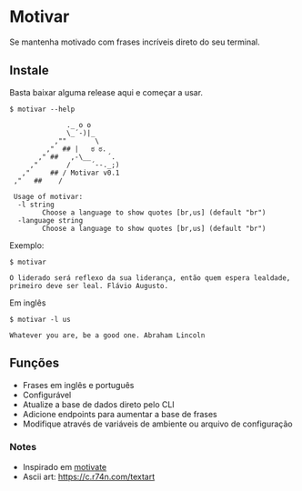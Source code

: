 # Motivar

Se mantenha motivado com frases incríveis direto do seu terminal.

## Instale

Basta baixar alguma release aqui e começar a usar.

```
$ motivar --help
```

```
              ._ o o
              \_´-)|_
           ,""       \
         ,"  ## |   ಠ ಠ.
       ," ##   ,-\__    ´.
     ,"       /     ´--._;)
   ,"     ## / Motivar v0.1
 ,"   ##    /

 Usage of motivar:
  -l string
        Choose a language to show quotes [br,us] (default "br")
  -language string
        Choose a language to show quotes [br,us] (default "br")
```

Exemplo: 
```
$ motivar
```

```
O liderado será reflexo da sua liderança, então quem espera lealdade, primeiro deve ser leal. Flávio Augusto.
```

Em inglês

```
$ motivar -l us
```

```
Whatever you are, be a good one. Abraham Lincoln
```

## Funções

- Frases em inglês e português
- Configurável
- Atualize a base de dados direto pelo CLI
- Adicione endpoints para aumentar a base de frases
- Modifique através de variáveis de ambiente ou arquivo de configuração

### Notes

- Inspirado em [motivate](https://github.com/mubaris/motivate)
- Ascii art: <https://c.r74n.com/textart>
